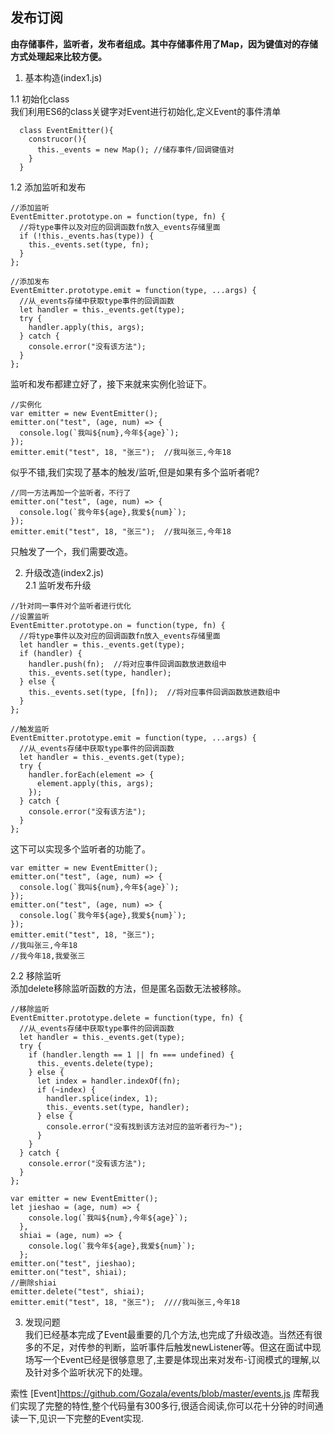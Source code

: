 ## 发布订阅
**由存储事件，监听者，发布者组成。其中存储事件用了Map，因为键值对的存储方式处理起来比较方便。**

1. 基本构造(index1.js)  

1.1 初始化class  
我们利用ES6的class关键字对Event进行初始化,定义Event的事件清单

```
  class EventEmitter(){
    construcor(){
      this._events = new Map(); //储存事件/回调键值对
    }
  }
```

1.2 添加监听和发布

```
//添加监听
EventEmitter.prototype.on = function(type, fn) {
  //将type事件以及对应的回调函数fn放入_events存储里面
  if (!this._events.has(type)) {
    this._events.set(type, fn);
  }
};

//添加发布
EventEmitter.prototype.emit = function(type, ...args) {
  //从_events存储中获取type事件的回调函数
  let handler = this._events.get(type);
  try {
    handler.apply(this, args);
  } catch {
    console.error("没有该方法");
  }
};

```
  
监听和发布都建立好了，接下来就来实例化验证下。
```
//实例化
var emitter = new EventEmitter();
emitter.on("test", (age, num) => {
  console.log(`我叫${num},今年${age}`);
});
emitter.emit("test", 18, "张三");  //我叫张三,今年18
```

似乎不错,我们实现了基本的触发/监听,但是如果有多个监听者呢?

```
//同一方法再加一个监听者，不行了
emitter.on("test", (age, num) => {
  console.log(`我今年${age},我爱${num}`);
});
emitter.emit("test", 18, "张三");  //我叫张三,今年18
```  

只触发了一个，我们需要改造。

2. 升级改造(index2.js)  
2.1 监听发布升级  
```
//针对同一事件对个监听者进行优化
//设置监听
EventEmitter.prototype.on = function(type, fn) {
  //将type事件以及对应的回调函数fn放入_events存储里面
  let handler = this._events.get(type);
  if (handler) {
    handler.push(fn);  //将对应事件回调函数放进数组中
    this._events.set(type, handler);
  } else {
    this._events.set(type, [fn]);  //将对应事件回调函数放进数组中
  }
};

//触发监听
EventEmitter.prototype.emit = function(type, ...args) {
  //从_events存储中获取type事件的回调函数
  let handler = this._events.get(type);
  try {
    handler.forEach(element => {
      element.apply(this, args);
    });
  } catch {
    console.error("没有该方法");
  }
};
```  

这下可以实现多个监听者的功能了。
```
var emitter = new EventEmitter();
emitter.on("test", (age, num) => {
  console.log(`我叫${num},今年${age}`);
});
emitter.on("test", (age, num) => {
  console.log(`我今年${age},我爱${num}`);
});
emitter.emit("test", 18, "张三");  
//我叫张三,今年18
//我今年18,我爱张三
```  

2.2 移除监听  
添加delete移除监听函数的方法，但是匿名函数无法被移除。
```
//移除监听
EventEmitter.prototype.delete = function(type, fn) {
  //从_events存储中获取type事件的回调函数
  let handler = this._events.get(type);
  try {
    if (handler.length == 1 || fn === undefined) {
      this._events.delete(type);
    } else {
      let index = handler.indexOf(fn);
      if (~index) {
        handler.splice(index, 1);
        this._events.set(type, handler);
      } else {
        console.error("没有找到该方法对应的监听者行为~");
      }
    }
  } catch {
    console.error("没有该方法");
  }
};

var emitter = new EventEmitter();
let jieshao = (age, num) => {
    console.log(`我叫${num},今年${age}`);
  },
  shiai = (age, num) => {
    console.log(`我今年${age},我爱${num}`);
  };
emitter.on("test", jieshao);
emitter.on("test", shiai);
//删除shiai
emitter.delete("test", shiai);
emitter.emit("test", 18, "张三");  ////我叫张三,今年18
```  

3. 发现问题  
我们已经基本完成了Event最重要的几个方法,也完成了升级改造。当然还有很多的不足，对传参的判断，监听事件后触发newListener等。但这在面试中现场写一个Event已经是很够意思了,主要是体现出来对发布-订阅模式的理解,以及针对多个监听状况下的处理。

索性 [Event]https://github.com/Gozala/events/blob/master/events.js 库帮我们实现了完整的特性,整个代码量有300多行,很适合阅读,你可以花十分钟的时间通读一下,见识一下完整的Event实现.




